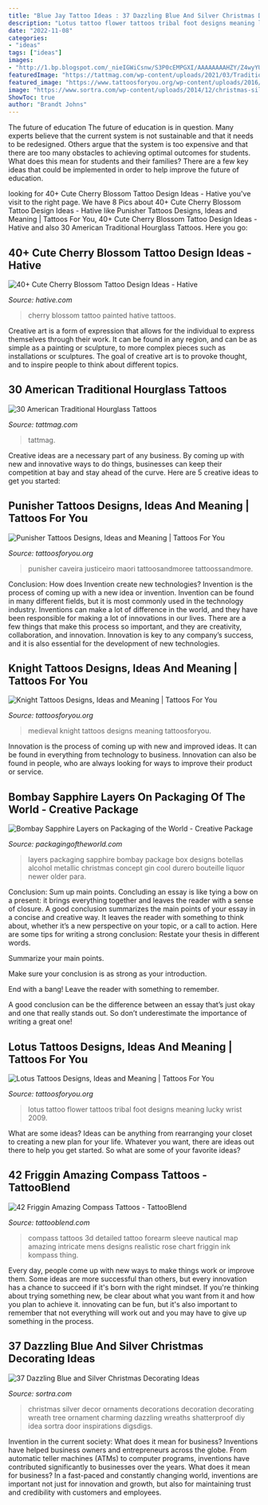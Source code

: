 ```yaml
---
title: "Blue Jay Tattoo Ideas : 37 Dazzling Blue And Silver Christmas Decorating Ideas"
description: "Lotus tattoo flower tattoos tribal foot designs meaning lucky wrist 2009"
date: "2022-11-08"
categories:
- "ideas"
tags: ["ideas"]
images:
- "http://1.bp.blogspot.com/_nieIGWiCsnw/S3P0cEMPGXI/AAAAAAAAHZY/Z4wyYUs2HSQ/s800/bombaysapphire-03.jpg"
featuredImage: "https://tattmag.com/wp-content/uploads/2021/03/Traditional-Hourglass-Tattoo-10.jpg"
featured_image: "https://www.tattoosforyou.org/wp-content/uploads/2016/03/Medieval-Knight-Tattoos-1.jpg"
image: "https://www.sortra.com/wp-content/uploads/2014/12/christmas-silver-blue-decor11.jpg"
ShowToc: true
author: "Brandt Johns"
---
```



The future of education
The future of education is in question. Many experts believe that the current system is not sustainable and that it needs to be redesigned. Others argue that the system is too expensive and that there are too many obstacles to achieving optimal outcomes for students. What does this mean for students and their families?
There are a few key ideas that could be implemented in order to help improve the future of education.

	

		
looking for 40+ Cute Cherry Blossom Tattoo Design Ideas - Hative you've visit to the right page. We have 8 Pics about 40+ Cute Cherry Blossom Tattoo Design Ideas - Hative like Punisher Tattoos Designs, Ideas and Meaning | Tattoos For You, 40+ Cute Cherry Blossom Tattoo Design Ideas - Hative and also 30 American Traditional Hourglass Tattoos. Here you go:
		
    
## 40+ Cute Cherry Blossom Tattoo Design Ideas - Hative

<img loading=lazy src="https://hative.com/wp-content/uploads/2014/03/cherry-blossom-tattoos/40-painted-cherry-blossom-back.jpg" onerror="this.onerror=null;this.src='https://tse4.mm.bing.net/th?id=OIP.WHm2YMq8CTHX5OOJjjRfSQHaJ4&amp;pid=15.1';" alt="40+ Cute Cherry Blossom Tattoo Design Ideas - Hative">

_Source: hative.com_

>cherry blossom tattoo painted hative tattoos. 

	

Creative art is a form of expression that allows for the individual to express themselves through their work. It can be found in any region, and can be as simple as a painting or sculpture, to more complex pieces such as installations or sculptures. The goal of creative art is to provoke thought, and to inspire people to think about different topics.

    
## 30 American Traditional Hourglass Tattoos

<img loading=lazy src="https://tattmag.com/wp-content/uploads/2021/03/Traditional-Hourglass-Tattoo-10.jpg" onerror="this.onerror=null;this.src='https://tse2.mm.bing.net/th?id=OIP.NddlvDgo0M4yoXHzy_K_aAHaLE&amp;pid=15.1';" alt="30 American Traditional Hourglass Tattoos">

_Source: tattmag.com_

>tattmag. 

	

Creative ideas are a necessary part of any business. By coming up with new and innovative ways to do things, businesses can keep their competition at bay and stay ahead of the curve. Here are 5 creative ideas to get you started:

    
## Punisher Tattoos Designs, Ideas And Meaning | Tattoos For You

<img loading=lazy src="https://www.tattoosforyou.org/wp-content/uploads/2016/07/Punisher-Tattoos-for-Men.jpg" onerror="this.onerror=null;this.src='https://tse3.mm.bing.net/th?id=OIP.eLHMb1Qq9l57l7FcBvdBBwHaJ6&amp;pid=15.1';" alt="Punisher Tattoos Designs, Ideas and Meaning | Tattoos For You">

_Source: tattoosforyou.org_

>punisher caveira justiceiro maori tattoosandmoree tattoossandmore. 

	

Conclusion: How does Invention create new technologies?
Invention is the process of coming up with a new idea or invention. Invention can be found in many different fields, but it is most commonly used in the technology industry. Inventions can make a lot of difference in the world, and they have been responsible for making a lot of innovations in our lives. There are a few things that make this process so important, and they are creativity, collaboration, and innovation. Innovation is key to any company’s success, and it is also essential for the development of new technologies.

    
## Knight Tattoos Designs, Ideas And Meaning | Tattoos For You

<img loading=lazy src="https://www.tattoosforyou.org/wp-content/uploads/2016/03/Medieval-Knight-Tattoos-1.jpg" onerror="this.onerror=null;this.src='https://tse4.mm.bing.net/th?id=OIP.DMxcRh73r1XHniseAGuE8QHaJ4&amp;pid=15.1';" alt="Knight Tattoos Designs, Ideas and Meaning | Tattoos For You">

_Source: tattoosforyou.org_

>medieval knight tattoos designs meaning tattoosforyou. 

	

Innovation is the process of coming up with new and improved ideas. It can be found in everything from technology to business. Innovation can also be found in people, who are always looking for ways to improve their product or service.

    
## Bombay Sapphire Layers On Packaging Of The World - Creative Package

<img loading=lazy src="http://1.bp.blogspot.com/_nieIGWiCsnw/S3P0cEMPGXI/AAAAAAAAHZY/Z4wyYUs2HSQ/s800/bombaysapphire-03.jpg" onerror="this.onerror=null;this.src='https://tse3.mm.bing.net/th?id=OIP.TX1YYAJjQjvM7ntJTWEwDAHaE7&amp;pid=15.1';" alt="Bombay Sapphire Layers on Packaging of the World - Creative Package">

_Source: packagingoftheworld.com_

>layers packaging sapphire bombay package box designs botellas alcohol metallic christmas concept gin cool durero bouteille liquor newer older para. 

	

Conclusion: Sum up main points.
Concluding an essay is like tying a bow on a present: it brings everything together and leaves the reader with a sense of closure. A good conclusion summarizes the main points of your essay in a concise and creative way. It leaves the reader with something to think about, whether it’s a new perspective on your topic, or a call to action. Here are some tips for writing a strong conclusion:
 Restate your thesis in different words.

Summarize your main points.

Make sure your conclusion is as strong as your introduction.

End with a bang! Leave the reader with something to remember.

A good conclusion can be the difference between an essay that’s just okay and one that really stands out. So don’t underestimate the importance of writing a great one!

    
## Lotus Tattoos Designs, Ideas And Meaning | Tattoos For You

<img loading=lazy src="http://www.tattoosforyou.org/wp-content/uploads/2013/09/Lucky-Lotus-Tattoo.jpg" onerror="this.onerror=null;this.src='https://tse1.mm.bing.net/th?id=OIP.BDWIg-wjM0jsAmiWXMn1dwHaJ4&amp;pid=15.1';" alt="Lotus Tattoos Designs, Ideas and Meaning | Tattoos For You">

_Source: tattoosforyou.org_

>lotus tattoo flower tattoos tribal foot designs meaning lucky wrist 2009. 

	

What are some ideas?
Ideas can be anything from rearranging your closet to creating a new plan for your life. Whatever you want, there are ideas out there to help you get started. So what are some of your favorite ideas?

    
## 42 Friggin Amazing Compass Tattoos - TattooBlend

<img loading=lazy src="https://tattooblend.com/wp-content/uploads/2016/02/a2385vs2qbje5.jpg" onerror="this.onerror=null;this.src='https://tse3.mm.bing.net/th?id=OIP.nsRVKD82XuF4m-HYift9LwHaHX&amp;pid=15.1';" alt="42 Friggin Amazing Compass Tattoos - TattooBlend">

_Source: tattooblend.com_

>compass tattoos 3d detailed tattoo forearm sleeve nautical map amazing intricate mens designs realistic rose chart friggin ink kompass thing. 

	

Every day, people come up with new ways to make things work or improve them. Some ideas are more successful than others, but every innovation has a chance to succeed if it's born with the right mindset. If you're thinking about trying something new, be clear about what you want from it and how you plan to achieve it. innovating can be fun, but it's also important to remember that not everything will work out and you may have to give up something in the process.

    
## 37 Dazzling Blue And Silver Christmas Decorating Ideas

<img loading=lazy src="https://www.sortra.com/wp-content/uploads/2014/12/christmas-silver-blue-decor11.jpg" onerror="this.onerror=null;this.src='https://tse4.mm.bing.net/th?id=OIP.OGPs_-TmzSmN7rJAVTeXLQHaJ4&amp;pid=15.1';" alt="37 Dazzling Blue and Silver Christmas Decorating Ideas">

_Source: sortra.com_

>christmas silver decor ornaments decorations decoration decorating wreath tree ornament charming dazzling wreaths shatterproof diy idea sortra door inspirations digsdigs. 

	

Invention in the current society: What does it mean for business?
Inventions have helped business owners and entrepreneurs across the globe. From automatic teller machines (ATMs) to computer programs, inventions have contributed significantly to businesses over the years. What does it mean for business? In a fast-paced and constantly changing world, inventions are important not just for innovation and growth, but also for maintaining trust and credibility with customers and employees.

